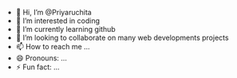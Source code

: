 - 👋 Hi, I’m @Priyaruchita
- 👀 I’m interested in coding
- 🌱 I’m currently learning github
- 💞️ I’m looking to collaborate on many web developments projects
- 📫 How to reach me ...
- 😄 Pronouns: ...
- ⚡ Fun fact: ...

<!---
Priyaruchita/Priyaruchita is a ✨ special ✨ repository because its `README.md` (this file) appears on your GitHub profile.
You can click the Preview link to take a look at your changes.
--->
